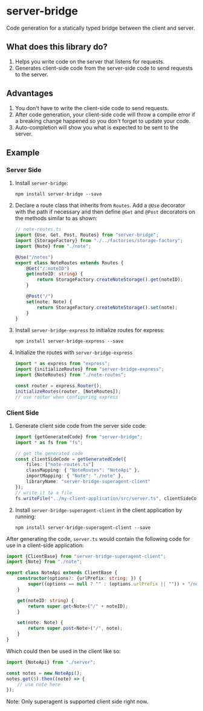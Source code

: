 server-bridge
=============

Code generation for a statically typed bridge between the client and server.

## What does this library do?

1. Helps you write code on the server that listens for requests.
2. Generates client-side code from the server-side code to send requests to the server.

## Advantages

1. You don't have to write the client-side code to send requests.
2. After code generation, your client-side code will throw a compile error if a breaking change happened so you don't forget to update your code.
3. Auto-completion will show you what is expected to be sent to the server.

## Example

### Server Side

1. Install `server-bridge`:

    ```
    npm install server-bridge --save
    ```

2. Declare a route class that inherits from `Routes`. Add a `@Use` decorator with the path if necessary and then define `@Get` and `@Post` decorators on the methods similar to as shown:

    ```typescript
    // note-routes.ts
    import {Use, Get, Post, Routes} from "server-bridge";
    import {StorageFactory} from "./../factories/storage-factory";
    import {Note} from "./note";

    @Use("/notes")
    export class NoteRoutes extends Routes {
        @Get("/:noteID")
        get(noteID: string) {
            return StorageFactory.createNoteStorage().get(noteID);
        }

        @Post("/")
        set(note: Note) {
            return StorageFactory.createNoteStorage().set(note);
        }
    }
    ```

3. Install `server-bridge-express` to initialize routes for express:

    ```
    npm install server-bridge-express --save
    ```

4. Initialize the routes with `server-bridge-express`

    ```typescript
    import * as express from "express";
    import {initializeRoutes} from "server-bridge-express";
    import {NoteRoutes} from "./note-routes";

    const router = express.Router();
    initializeRoutes(router, [NoteRoutes]);
    // use router when configuring express
    ```

### Client Side

1. Generate client side code from the server side code:

    ```typescript
    import {getGeneratedCode} from "server-bridge";
    import * as fs from "fs";

    // get the generated code
    const clientSideCode = getGeneratedCode({
        files: ["note-routes.ts"]
        classMapping: { "NoteRoutes": "NoteApi" },
        importMapping: { "Note": "./note" },
        libraryName: "server-bridge-superagent-client"
    });
    // write it to a file
    fs.writeFile("../my-client-application/src/server.ts", clientSideCode);
    ```

2. Install `server-bridge-superagent-client` in the client application by running:

    ```
    npm install server-bridge-superagent-client --save
    ```

After generating the code, `server.ts` would contain the following code for use in a client-side application:

```typescript
import {ClientBase} from "server-bridge-superagent-client";
import {Note} from "./note";

export class NoteApi extends ClientBase {
    constructor(options?: {urlPrefix: string; }) {
        super((options == null ? "" : (options.urlPrefix || "")) + "/notes");
    }

    get(noteID: string) {
        return super.get<Note>("/" + noteID);
    }

    set(note: Note) {
        return super.post<Note>("/", note);
    }
}
```

Which could then be used in the client like so:

```typescript
import {NoteApi} from "./server";

const notes = new NoteApi();
notes.get(5).then((note) => {
    // use note here
});
```

Note: Only superagent is supported client side right now.
